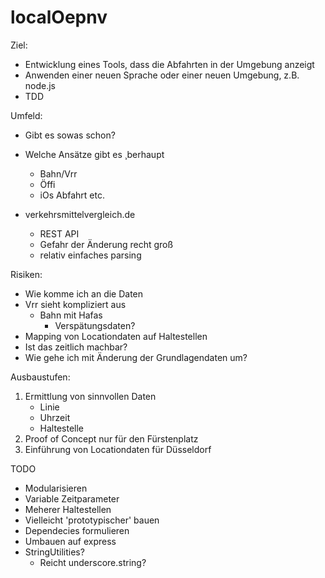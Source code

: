 localOepnv
==========

Ziel:
* Entwicklung eines Tools, dass die Abfahrten in der Umgebung anzeigt
* Anwenden einer neuen Sprache oder einer neuen Umgebung, z.B. node.js
* TDD 

Umfeld:
* Gibt es sowas schon?
* Welche Ansätze gibt es ¸berhaupt
	* Bahn/Vrr
	* Öffi
	* iOs Abfahrt etc.

* verkehrsmittelvergleich.de
	* REST API 
	* Gefahr der Änderung recht groß
	* relativ einfaches parsing 

Risiken:
* Wie komme ich an die Daten
* Vrr sieht kompliziert aus
	* Bahn mit Hafas
		* Verspätungsdaten?
* Mapping von Locationdaten auf Haltestellen
* Ist das zeitlich machbar?
* Wie gehe ich mit Änderung der Grundlagendaten um?

Ausbaustufen:

1. Ermittlung von sinnvollen Daten
	- Linie
	- Uhrzeit
	- Haltestelle
2. Proof of Concept nur für den Fürstenplatz
3. Einführung von Locationdaten für Düsseldorf


TODO

* Modularisieren
* Variable Zeitparameter
* Meherer Haltestellen
* Vielleicht 'prototypischer' bauen
* Dependecies formulieren
* Umbauen auf express
* StringUtilities?
	* Reicht underscore.string?


